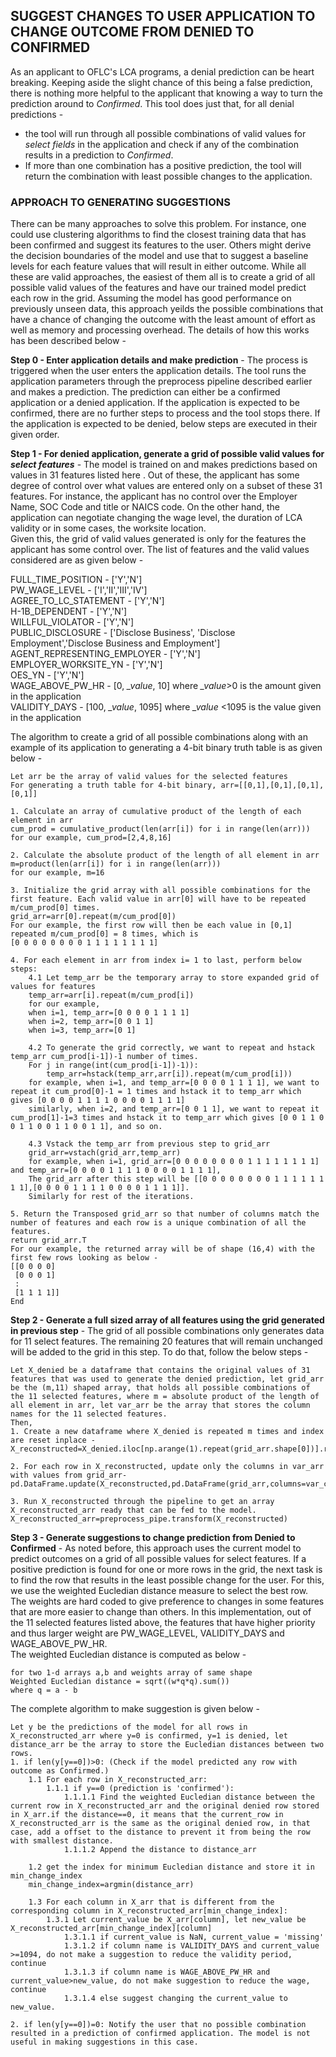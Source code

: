 ## SUGGEST CHANGES TO USER APPLICATION TO CHANGE OUTCOME FROM DENIED TO CONFIRMED
As an applicant to OFLC's LCA programs, a denial prediction can be heart breaking. Keeping aside the slight chance of this being a false prediction, there is nothing more helpful to the applicant that knowing a way to turn the prediction around to *Confirmed*. This tool does just that, for all denial predictions -  
* the tool will run through all possible combinations of valid values for *select fields* in the application and check if any of the combination results in a prediction to *Confirmed*.  
* If more than one combination has a positive prediction, the tool will return the combination with least possible changes to the application.  

### APPROACH TO GENERATING SUGGESTIONS
There can be many approaches to solve this problem. For instance, one could use clustering algorithms to find the closest training data that has been confirmed and suggest its features to the user. Others might derive the decision boundaries of the model and use that to suggest a baseline levels for each feature values that will result in either outcome.
While all these are valid approaches, the easiest of them all is to create a grid of all possible valid values of the features and have our trained model predict each row in the grid. Assuming the model has good performance on previously unseen data, this approach yeilds the possible combinations that have a chance of changing the outcome with the least amount of effort as well as memory and processing overhead. 
The details of how this works has been described below -  

**Step 0 - Enter application details and make prediction** - 
The process is triggered when the user enters the application details. The tool runs the application parameters through the preprocess pipeline described earlier and makes a prediction. The prediction can either be a confirmed application or a denied application. If the application is expected to be confirmed, there are no further steps to process and the tool stops there.
If the application is expected to be denied, below steps are executed in their given order.  

**Step 1 - For denied application, generate a grid of possible valid values for *select features*** -
The model is trained on and makes predictions based on values in 31 features listed here <enter link>. Out of these, the applicant has some degree of control over what values are entered only on a subset of these 31 features. For instance, the applicant has no control over the Employer Name, SOC Code and title or NAICS code. On the other hand, the application can negotiate changing the wage level, the duration of LCA validity or in some cases, the worksite location.  
Given this, the grid of valid values generated is only for the features the applicant has some control over. The list of features and the valid values considered are as given below -  

FULL_TIME_POSITION - ['Y','N']  
PW_WAGE_LEVEL - ['I','II','III','IV']  
AGREE_TO_LC_STATEMENT - ['Y','N']  
H-1B_DEPENDENT - ['Y','N']  
WILLFUL_VIOLATOR - ['Y','N']  
PUBLIC_DISCLOSURE - ['Disclose Business', 'Disclose Employment','Disclose Business and Employment']  
AGENT_REPRESENTING_EMPLOYER -  ['Y','N']   
EMPLOYER_WORKSITE_YN - ['Y','N']  
OES_YN - ['Y','N']  
WAGE_ABOVE_PW_HR - [0, *_value*, 10] where *_value*>0 is the amount given in the application  
VALIDITY_DAYS - [100, *_value*, 1095]  where *_value* \<1095 is the value given in the application  

The algorithm to create a grid of all possible combinations along with an example of its application to generating a 4-bit binary truth table is as given below -  
```
Let arr be the array of valid values for the selected features
For generating a truth table for 4-bit binary, arr=[[0,1],[0,1],[0,1],[0,1]]

1. Calculate an array of cumulative product of the length of each element in arr
cum_prod = cumulative_product(len(arr[i]) for i in range(len(arr)))
for our example, cum_prod=[2,4,8,16]

2. Calculate the absolute product of the length of all element in arr
m=product(len(arr[i]) for i in range(len(arr)))
for our example, m=16

3. Initialize the grid array with all possible combinations for the first feature. Each valid value in arr[0] will have to be repeated m/cum_prod[0] times. 
grid_arr=arr[0].repeat(m/cum_prod[0])
For our example, the first row will then be each value in [0,1] repeated m/cum_prod[0] = 8 times, which is
[0 0 0 0 0 0 0 0 1 1 1 1 1 1 1 1]

4. For each element in arr from index i= 1 to last, perform below steps:
    4.1 Let temp_arr be the temporary array to store expanded grid of values for features 
    temp_arr=arr[i].repeat(m/cum_prod[i])
    for our example, 
    when i=1, temp_arr=[0 0 0 0 1 1 1 1]
    when i=2, temp_arr=[0 0 1 1]
    when i=3, temp_arr=[0 1]
    
    4.2 To generate the grid correctly, we want to repeat and hstack temp_arr cum_prod[i-1])-1 number of times.
    For j in range(int(cum_prod[i-1])-1)):
        temp_arr=hstack(temp_arr,arr[i]).repeat(m/cum_prod[i]))
    for example, when i=1, and temp_arr=[0 0 0 0 1 1 1 1], we want to repeat it cum_prod[0]-1 = 1 times and hstack it to temp_arr which gives [0 0 0 0 1 1 1 1 0 0 0 0 1 1 1 1]
    similarly, when i=2, and temp_arr=[0 0 1 1], we want to repeat it cum_prod[1]-1=3 times and hstack it to temp_arr which gives [0 0 1 1 0 0 1 1 0 0 1 1 0 0 1 1], and so on.
    
    4.3 Vstack the temp_arr from previous step to grid_arr
    grid_arr=vstach(grid_arr,temp_arr)
    for example, when i=1, grid_arr=[0 0 0 0 0 0 0 0 1 1 1 1 1 1 1 1] and temp_arr=[0 0 0 0 1 1 1 1 0 0 0 0 1 1 1 1],
    The grid_arr after this step will be [[0 0 0 0 0 0 0 0 1 1 1 1 1 1 1 1],[0 0 0 0 1 1 1 1 0 0 0 0 1 1 1 1]].
    Similarly for rest of the iterations.
    
5. Return the Transposed grid_arr so that number of columns match the number of features and each row is a unique combination of all the features.
return grid_arr.T
For our example, the returned array will be of shape (16,4) with the first few rows looking as below -
[[0 0 0 0]
 [0 0 0 1]
 :
 [1 1 1 1]]
End
```

**Step 2 - Generate a full sized array of all features using the grid generated in previous step** -
The grid of all possible combinations only generates data for 11 select features. The remaining 20 features that will remain unchanged will be added to the grid in this step.
To do that, follow the below steps -
```
Let X_denied be a dataframe that contains the original values of 31 features that was used to generate the denied prediction, let grid_arr be the (m,11) shaped array, that holds all possible combinations of the 11 selected features, where m = absolute product of the length of all element in arr, let var_arr be the array that stores the column names for the 11 selected features.
Then,
1. Create a new dataframe where X_denied is repeated m times and index are reset inplace -
X_reconstructed=X_denied.iloc[np.arange(1).repeat(grid_arr.shape[0])].reset_index(drop=True)

2. For each row in X_reconstructed, update only the columns in var_arr with values from grid_arr-
pd.DataFrame.update(X_reconstructed,pd.DataFrame(grid_arr,columns=var_columns))

3. Run X_reconstructed through the pipeline to get an array X_reconstructed_arr ready that can be fed to the model.
X_reconstructed_arr=preprocess_pipe.transform(X_reconstructed)
```

**Step 3 - Generate suggestions to change prediction from Denied to Confirmed** -
As noted before, this approach uses the current model to predict outcomes on a grid of all possible values for select features. If a positive prediction is found for one or more rows in the grid, the next task is to find the row that results in the least possible change for the user. For this, we use the weighted Eucledian distance measure to select the best row. 
The weights are hard coded to give preference to changes in some features that are more easier to change than others. 
In this implementation, out of the 11 selected features listed above, the features that have higher priority and thus larger weight are PW_WAGE_LEVEL, VALIDITY_DAYS and WAGE_ABOVE_PW_HR.  
The weighted Eucledian distance is computed as below -
```
for two 1-d arrays a,b and weights array of same shape
Weighted Eucledian distance = sqrt((w*q*q).sum())
where q = a - b
```
The complete algorithm to make suggestion is given below -
```
Let y be the predictions of the model for all rows in X_reconstructed_arr where y=0 is confirmed, y=1 is denied, let distance_arr be the array to store the Eucledian distances between two rows.
1. if len(y[y==0])>0: (Check if the model predicted any row with outcome as Confirmed.)
    1.1 For each row in X_reconstructed_arr:
        1.1.1 if y==0 (prediction is 'confirmed'):
            1.1.1.1 Find the weighted Eucledian distance between the current row in X_reconstructed_arr and the original denied row stored in X_arr.if the distance==0, it means that the current_row in X_reconstructed_arr is the same as the original denied row, in that case, add a offset to the distance to prevent it from being the row with smallest distance. 
            1.1.1.2 Append the distance to distance_arr
    
    1.2 get the index for minimum Eucledian distance and store it in min_change_index
    min_change_index=argmin(distance_arr)
    
    1.3 For each column in X_arr that is different from the corresponding column in X_reconstructed_arr[min_change_index]:
        1.3.1 Let current_value be X_arr[column], let new_value be X_reconstructed_arr[min_change_index][column]
            1.3.1.1 if current_value is NaN, current_value = 'missing'
            1.3.1.2 if column name is VALIDITY_DAYS and current_value >=1094, do not make a suggestion to reduce the validity period, continue
            1.3.1.3 if column name is WAGE_ABOVE_PW_HR and current_value>new_value, do not make suggestion to reduce the wage, continue
            1.3.1.4 else suggest changing the current_value to new_value.
            
2. if len(y[y==0])=0: Notify the user that no possible combination resulted in a prediction of confirmed application. The model is not useful in making suggestions in this case.
```